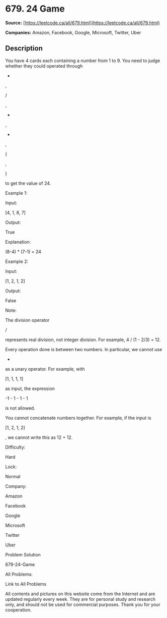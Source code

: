 # 679. 24 Game

**Source:** [https://leetcode.ca/all/679.html](https://leetcode.ca/all/679.html)

**Companies:** Amazon, Facebook, Google, Microsoft, Twitter, Uber

## Description

You have 4 cards each containing a number from 1 to 9. You need to judge whether they could
        operated through

*

,

/

,

+

,

-

,

(

,

)

to get the value of 24.

Example 1:

Input:

[4, 1, 8, 7]

Output:

True

Explanation:

(8-4) * (7-1) = 24

Example 2:

Input:

[1, 2, 1, 2]

Output:

False

Note:

The division operator

/

represents real division, not integer division. For
            example, 4 / (1 - 2/3) = 12.

Every operation done is between two numbers. In particular, we cannot use

-

as a unary operator. For example, with

[1, 1, 1, 1]

as input, the
            expression

-1 - 1 - 1 - 1

is not allowed.

You cannot concatenate numbers together. For example, if the input is

[1, 2, 1,
            2]

, we cannot write this as 12 + 12.

Difficulty:

Hard

Lock:

Normal

Company:

Amazon

Facebook

Google

Microsoft

Twitter

Uber

Problem Solution

679-24-Game

All Problems:

Link to All Problems

All contents and pictures on this website come from the Internet and are updated regularly every week. They are for personal study and research only, and should not be used for commercial purposes. Thank you for your cooperation.

